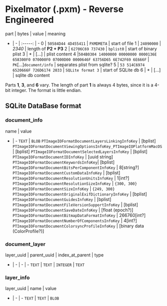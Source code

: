 # Pixelmator (.pxm) - Reverse Engineered


part | bytes | value | meaning
- | - | :-----: | -
0 | `50584D44 4D455411` | `PXMDMETA` | start of file
1 | `24090000` | *2340* | length of **P2 + P3**
2 | `62706C69 737430` | `bplist0` | start of binary plist
3 | \* | [...] | plist content
4 |`504B0304 14000000 00000000 0000136E 658300F0 070000F0 07000D00 0000646F 63756D65 6E742F69 6E666F` | `PK`[...]`document/info` | separates plist from sqlite?
5 | `53 514C6974 6520666F 726D6174 2033` | `SQLite format 3` | start of SQLite db
6 | \* | [...] | sqlite db content


Parts **1**, **3**, and **6** vary. The length of part **1** is always 4 bytes, since it is a 4-bit integer. The format is little endian.


## SQLite DataBase format

### document_info
name | value
- | -
`TEXT` | `BLOB`
`PTImageIOFormatDocumentLayersLinkingInfoKey` | [bplist]
`PTImageIOFormatDocumentViewingOptionsInfoKey_PTImageIOPlatformMacOS` | [bplist]
`PTImageIOFormatDocumentSelectedLayersInfoKey` | [bplist]
`PTImageIOFormatDocumentIDInfoKey` | [uuid string]
`PTImageIOFormatDocumentKeywordsInfoKey`| [bplist]
`PTImageIOFormatDocumentBitsPerComponentInfoKey` | 8[string?]
`PTImageIOFormatDocumentCustomDataInfoKey` | [bplist]
`PTImageIOFormatDocumentResolutionUnitsInfoKey` | 1[int?]
`PTImageIOFormatDocumentResolutionSizeInfoKey` | `{300, 300}`
`PTImageIOFormatDocumentSizeInfoKey` | `{249, 300}`
`PTImageIOFormatDocumentOriginalExifDictionaryInfoKey` | [bplist]
`PTImageIOFormatDocumentGuidesInfoKey` | [bplist]
`PTImageIOFormatDocumentFileVersionSupportInfoKey` | [bplist]
`PTImageIOFormatDocumentSaveDateInfoKey` | [float (epoch?)]
`PTImageIOFormatDocumentBitmapDataFormatInfoKey` | 266760[int?]
`PTImageIOFormatDocumentNumberOfComponentsInfoKey` | 4[int?]
`PTImageIOFormatDocumentColorsyncProfileInfoKey` | [binary data (ColorProfile?)]




### document_layer
layer_uuid | parent_uuid | index_at_parent | type
- | - | - | -
`TEXT` | `TEXT` | `INTEGER` | `TEXT`



### layer_info
layer_uuid | name | value
- | - | -
`TEXT` | `TEXT` | `BLOB`
